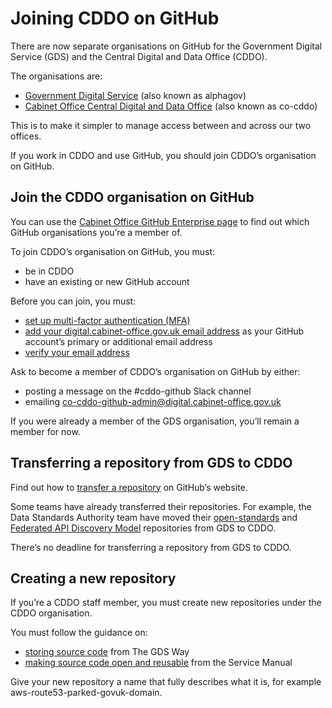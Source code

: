 # Joining CDDO on GitHub

There are now separate organisations on GitHub for the Government Digital Service (GDS) and the Central Digital and Data Office (CDDO).

The organisations are:

- [Government Digital Service](https://github.com/alphagov) (also known as alphagov)
- [Cabinet Office Central Digital and Data Office](https://github.com/co-cddo) (also known as co-cddo)

This is to make it simpler to manage access between and across our two offices.

If you work in CDDO and use GitHub, you should join CDDO’s organisation on GitHub.

## Join the CDDO organisation on GitHub

You can use the [Cabinet Office GitHub Enterprise page](https://github.com/enterprises/government-digital-service) to find out which GitHub organisations you’re a member of.

To join CDDO’s organisation on GitHub, you must:

- be in CDDO
- have an existing or new GitHub account

Before you can join, you must:

- [set up multi-factor authentication (MFA)](https://docs.github.com/en/authentication/securing-your-account-with-two-factor-authentication-2fa/configuring-two-factor-authentication)
- [add your digital.cabinet-office.gov.uk email address](https://docs.github.com/en/get-started/signing-up-for-github/verifying-your-email-address) as your GitHub account’s primary or additional email address
- [verify your email address](https://docs.github.com/en/get-started/signing-up-for-github/verifying-your-email-address)

Ask to become a member of CDDO’s organisation on GitHub by either:

- posting a message on the #cddo-github Slack channel
- emailing [co-cddo-github-admin@digital.cabinet-office.gov.uk](mailto:co-cddo-github-admin@digital.cabinet-office.gov.uk)

If you were already a member of the GDS organisation, you’ll remain a member for now.

## Transferring a repository from GDS to CDDO

Find out how to [transfer a repository](https://docs.github.com/en/repositories/creating-and-managing-repositories/transferring-a-repository) on GitHub’s website.

Some teams have already transferred their repositories. For example, the Data Standards Authority team have moved their [open-standards](https://github.com/co-cddo/open-standards) and [Federated API Discovery Model](https://github.com/co-cddo/federated-api-model) repositories from GDS to CDDO.

There’s no deadline for transferring a repository from GDS to CDDO.

## Creating a new repository

If you’re a CDDO staff member, you must create new repositories under the CDDO organisation.

You must follow the guidance on:

- [storing source code](https://gds-way.cloudapps.digital/standards/source-code.html#publish-open-source-code) from The GDS Way
- [making source code open and reusable](https://www.gov.uk/service-manual/technology/making-source-code-open-and-reusable) from the Service Manual

Give your new repository a name that fully describes what it is, for example aws-route53-parked-govuk-domain.
